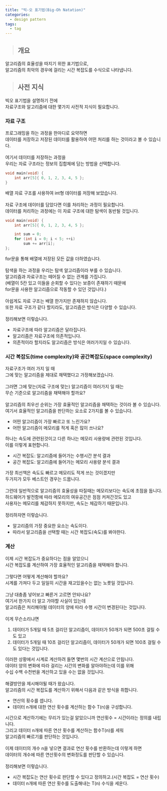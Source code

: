 ```yaml
---
title: "빅-오 표기법(Big-Oh Natation)"
categories:
  - design pattern
tags:
  - tag
---
```

> ## 개요

알고리즘의 효율성을 따지기 위한 표기법으로,<br>
알고리즘의 최악의 경우에 걸리는 시간 복잡도를 수식으로 나타냅니다.
> ## 사전 지식

빅오 표기법을 설명하기 전에<br>
자료구조와 알고리즘에 대한 몇가지 사전적 지식이 필요합니다.
### 자료 구조
프로그래밍을 하는 과정을 한마디로 요약하면<br>
데이터를 저장하고 저장된 데이터를 활용하여 어떤 처리를 하는 것이라고 볼 수 있습니다.<br>
<br>
여기서 데이터를 저장하는 과정을<br>
우리는 자료 구조라는 정보의 집합체에 담는 방법을 선택합니다.
```cpp
void main(void) {
	int arr[5]{ 0, 1, 2, 3, 4, 5 };
}
```
배열 자료 구조를 사용하여 int형 데이터를 저장해 보았습니다.<br>
<br>
자료 구조에 데이터를 담았다면 이를 처리하는 과정이 필요합니다.<br>
데이터를 처리하는 과정에는 이 자료 구조에 대한 탐색이 동반될 것입니다.
```cpp
void main(void) {
	int arr[5]{ 0, 1, 2, 3, 4, 5 };

	int sum = 0;
	for (int i = 0; i < 5; ++i)
		sum += arr[i];
};
```
for문을 통해 배열에 저장된 모든 값을 더하였습니다.<br>
<br>
탐색을 하는 과정을 우리는 탐색 알고리즘이라 부를 수 있습니다.<br>
알고리즘과 자료구조는 떼어질 수 없는 관계를 가집니다.<br>
(배열이 5칸 있고 이들을 순회할 수 있다는 보증이 존재하기 때문에<br>
for문을 사용한 알고리즘으로 작동할 수 있던 것입니다.)<br>
<br>
아쉽게도 자료 구조는 배열 한가지만 존재하지 않습니다.<br>
또한 자료 구조가 같다 할지라도, 알고리즘은 방식은 다양할 수 있습니다.<br>
<br>
정리해보면 이렇습니다.
- 자료구조에 따라 알고리즘은 달라집니다.
- 알고리즘은 자료구조에 의존적입니다.
- 의존적이라 할지라도 알고리즘은 방식은 여러가지일 수 있습니다.

### 시간 복잡도(time complexity)와 공간복잡도(space complexity)

자료구조가 여러 가지 일 때<br>
그에 맞는 알고리즘을 제대로 채택했다고 가정해보겠습니다.<br>
<br>
그러면 그에 맞는(자료 구조에 맞는) 알고리즘이 여러가지 일 때는<br>
무슨 기준으로 알고리즘을 채택해야 할까요?<br>
<br>
알고리즘의 최우선 순위는 가장 효율적인 알고리즘을 채택하는 것이라 볼 수 있습니다.<br>
여기서 효율적인 알고리즘을 판단하는 요소로 2가지를 볼 수 있습니다.
- 어떤 알고리즘이 가장 빠르고 또 느린가요?
- 어떤 알고리즘이 메모리를 적게 혹은 많이 쓰나요?

하나는 속도에 관련된것이고 다른 하나는 메모리 사용량에 관련된 것입니다.<br>
이를 이렇게 표현합니다.
- 시간 복잡도: 알고리즘에 들어가는 수행시간 분석 결과
- 공간 복잡도: 알고리즘에 들어가는 메모리 사용량 분석 결과

가장 최선책은 속도도 빠르고 메모리도 적게 쓰는 것이겠지만<br>
두가지가 모두 베스트인 경우는 드뭅니다.<br>
<br>
그런데 일반적으로 알고리즘의 효율성을 따질때는 메모리보다는 속도에 초점을 둡니다.<br>
하드웨어가 발전함에 따라 메모리의 여유공간은 점점 커져간것도 있고<br>
사용자는 메모리를 체감하지 못하지만, 속도는 체감하기 때문입니다.<br>
<br>
정리하자면 이렇습니다.
- 알고리즘의 가장 중요한 요소는 속도이다.
- 따라서 알고리즘을 선택할 때는 시간 복잡도(속도)를 봐야한다.

### 계산

이제 시간 복잡도가 중요하다는 점을 알았으니<br>
시간 복잡도를 계산하여 가장 효율적인 알고리즘을 채택해야 합니다.<br>
<br>
그렇다면 어떻게 계산해야 할까요?<br>
시계를 가져다 두고 일일히 시간을 재고있을수는 없는 노릇일 것입니다.<br>
<br>
그냥 대충좀 넣어보고 빠른거 고르면 안되나요?<br>
여기서 한가지 더 알고 가야할 사실이 있는데<br>
알고리즘은 처리해야될 데이터의 양에 따라 수행 시간이 변경된다는 것입니다.<br>
<br>
이게 무슨소리냐면
1. 데이터가 5개일 때 5초 걸리던 알고리즘이, 데이터가 50개가 되면 500초 걸릴 수도 있고
2. 데이터가 5개일 때 10초 걸리던 알고리즘이, 데이터가 50개가 되면 100초 걸릴 수도 있다는 것입니다.

이러한 상황에서 시계로 계산하려 들면 몇번의 시간 계산으로 안됩니다.<br>
데이터 양의 변화에 따라 걸리는 시간의 변화를 알아야하는데 이를 위해<br>
수십 수백 수천번을 계산하고 있을 수는 없을 것입니다.<br>
<br>
해결방안을 제시해야될 때가 왔습니다.<br>
알고리즘의 시간 복잡도를 계산하기 위해서 다음과 같은 방식을 취합니다.
- 연산의 횟수를 셉니다.
- 데이터 n개에 대한 연산 횟수를 계산하는 함수 T(n)을 구성합니다.

시간으로 계산하기에는 무리가 있는걸 알았으니까 연산횟수 = 시간이라는 정의를 내립니다.<br>
그리고 데이터 n개에 따른 연산 횟수를 계산하는 함수T(n)를 세워<br>
알고리즘의 빠르기를 판단하는 것입니다.<br>
<br>
이제 데이터의 개수 n을 넣으면 결과로 연산 횟수를 반환하는데 이렇게 하면<br>
데이터의 개수에 따른 연산횟수의 변화정도를 판단할 수 있습니다.<br>
<br>
정리해보면 이렇습니다.
- 시간 복잡도는 연산 횟수로 판단할 수 있다고 정의하고.(시간 복잡도 = 연산 횟수)
- 데이터 n개에 따른 연산 횟수를 도출해내는 T(n) 수식을 세운다.

